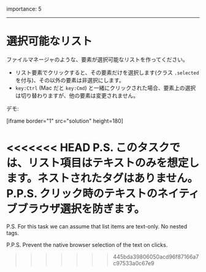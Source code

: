 importance: 5

---

# 選択可能なリスト

ファイルマネージャのような、要素が選択可能なリストを作ってください。

- リスト要素でクリックすると、その要素だけを選択します(クラス `.selected` を付与)、その以外の要素は非選択にします。
- `key:Ctrl` (Mac だと `key:Cmd`) と一緒にクリックされた場合、要素上の選択は切り替わりますが、他の要素は変更されません。

デモ:

[iframe border="1" src="solution" height=180]

<<<<<<< HEAD
P.S. このタスクでは、リスト項目はテキストのみを想定します。ネストされたタグはありません。
P.P.S. クリック時のテキストのネイティブブラウザ選択を防ぎます。
=======
P.S. For this task we can assume that list items are text-only. No nested tags.

P.P.S. Prevent the native browser selection of the text on clicks.
>>>>>>> 445bda39806050acd96f87166a7c97533a0c67e9
